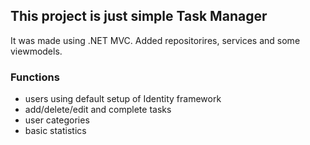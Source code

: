 ## This project is just simple Task Manager
It was made using .NET MVC. Added repositorires, services and some viewmodels.

### Functions
- users using default setup of Identity framework
- add/delete/edit and complete tasks
- user categories
- basic statistics
